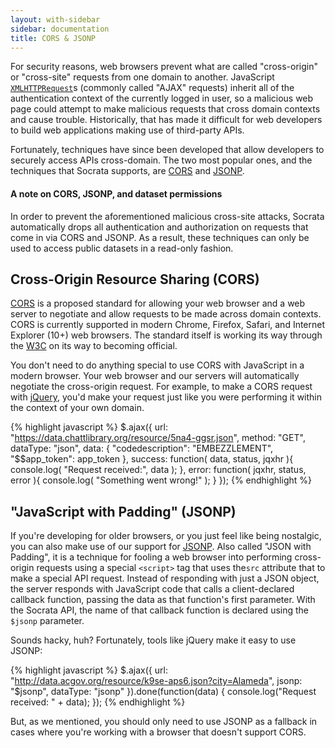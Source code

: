 ```yaml
---
layout: with-sidebar
sidebar: documentation
title: CORS & JSONP
---
```


For security reasons, web browsers prevent what are called "cross-origin" or "cross-site" requests from one domain to another. JavaScript [`XMLHTTPRequest`](https://developer.mozilla.org/en-US/docs/Web/API/XMLHttpRequest)s (commonly called "AJAX" requests) inherit all of the authentication context of the currently logged in user, so a malicious web page could attempt to make malicious requests that cross domain contexts and cause trouble. Historically, that has made it difficult for web developers to build web applications making use of third-party APIs.

Fortunately, techniques have since been developed that allow developers to securely access APIs cross-domain. The two most popular ones, and the techniques that Socrata supports, are [CORS](http://en.wikipedia.org/wiki/Cross-origin_resource_sharing) and [JSONP](http://en.wikipedia.org/wiki/JSONP).

<div class="alert alert-info">
  <h4>A note on CORS, JSONP, and dataset permissions</h4>
  <p>In order to prevent the aforementioned malicious cross-site attacks, Socrata automatically drops all authentication and authorization on requests that come in via CORS and JSONP. As a result, these techniques can only be used to access public datasets in a read-only fashion.</p>
</div>

## Cross-Origin Resource Sharing (CORS)

[CORS](http://en.wikipedia.org/wiki/Cross-origin_resource_sharing) is a proposed standard for allowing your web browser and a web server to negotiate and allow requests to be made across domain contexts. CORS is currently supported in modern Chrome, Firefox, Safari, and Internet Explorer (10+) web browsers. The standard itself is working its way through the [W3C](http://www.w3.org/) on its way to becoming official.

You don't need to do anything special to use CORS with JavaScript in a modern browser. Your web browser and our servers will automatically negotiate the cross-origin request. For example, to make a CORS request with [jQuery](http://jquery.com/), you'd make your request just like you were performing it within the context of your own domain.

{% highlight javascript %}
$.ajax({
  url: "https://data.chattlibrary.org/resource/5na4-ggsr.json",
  method: "GET",
  dataType: "json",
  data: {
    "codedescription": "EMBEZZLEMENT",
    "$$app_token": app_token
  },
  success: function( data, status, jqxhr ){
    console.log( "Request received:", data );
  },
  error: function( jqxhr, status, error ){
    console.log( "Something went wrong!" );
  }
});
{% endhighlight %}

## "JavaScript with Padding" (JSONP)

If you're developing for older browsers, or you just feel like being nostalgic, you can also make use of our support for [JSONP](http://en.wikipedia.org/wiki/JSONP). Also called "JSON with Padding", it is a technique for fooling a web browser into performing cross-origin requests using a special `<script>` tag that uses the`src` attribute that to make a special API request. Instead of responding with just a JSON object, the server responds with JavaScript code that calls a client-declared callback function, passing the data as that function's first parameter. With the Socrata API, the name of that callback function is declared using the `$jsonp` parameter.

Sounds hacky, huh? Fortunately, tools like jQuery make it easy to use JSONP:

{% highlight javascript %}
$.ajax({
  url: "http://data.acgov.org/resource/k9se-aps6.json?city=Alameda",
  jsonp: "$jsonp",
  dataType: "jsonp"
}).done(function(data) {
  console.log("Request received: " + data);
});
{% endhighlight %}

But, as we mentioned, you should only need to use JSONP as a fallback in cases where you're working with a browser that doesn't support CORS.





